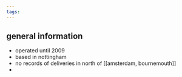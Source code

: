 ```yaml
---
tags:
---
```

## general information
- operated until 2009
- based in nottingham
- no records of deliveries in north of [[amsterdam, bournemouth]]
- 